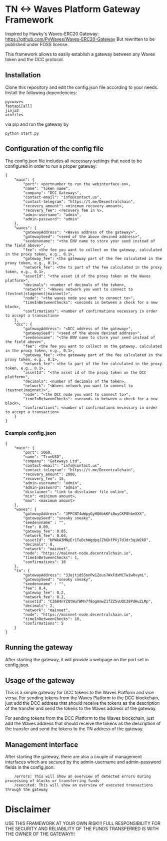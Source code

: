 # TN <-> Waves Platform Gateway Framework

Inspired by Hawky's Waves-ERC20 Gateway: https://github.com/PyWaves/Waves-ERC20-Gateway
But rewritten to be published under FOSS license.

This framework allows to easily establish a gateway between any Waves token and the
DCC protocol.
## Installation
Clone this repository and edit the config.json file according to your needs. Install the following dependencies:
```
pycwaves
fastapi[all]
jinja2
aiofiles
```
via pip and run the gateway by
```
python start.py
```
## Configuration of the config file
The config.json file includes all necessary settings that need to be configured in order to run a proper gateway:
```
{
    "main": {
        "port": <portnumber to run the webinterface on>,
        "name": "Token name",
        "company": "DCC Gateways",
        "contact-email": "info@contact.us",
        "contact-telegram": "https://t.me/Decentralchain",
        "recovery_amount": <minimum recovery amount>,
        "recovery_fee": <recovery fee in %>,
        "admin-username": "admin",
        "admin-password": "admin"
    },
    "waves": {
        "gatewayAddress": "<Waves address of the gateway>",
        "gatewaySeed": "<seed of the above devined address>",
        "seedenvname": "<the ENV name to store your seed instead of the field above>",
        "fee": <the fee you want to collect on the gateway, calculated in the proxy token, e.g., 0.1>,
        "gateway_fee": <the gatewway part of the fee calculated in the proxy token, e.g., 0.1>,
        "network_fee": <the tx part of the fee calculated in the proxy token, e.g., 0.1>,
        "assetId": "<the asset id of the proxy token on the Waves platform>",
        "decimals": <number of decimals of the token>,
        "network": "<Waves network you want to connect to (testnet|stagenent|mainnet)>",
        "node": "<the waves node you want to connect to>",
        "timeInBetweenChecks": <seconds in between a check for a new block>,
        "confirmations": <number of confirmations necessary in order to accept a transaction>
    },
    "dcc": {
        "gatewayAddress": "<DCC address of the gateway>",
        "gatewaySeed": "<seed of the above devined address>",
        "seedenvname": "<the ENV name to store your seed instead of the field above>",
        "fee": <the fee you want to collect on the gateway, calculated in the proxy token, e.g., 0.1>,
        "gateway_fee": <the gatewway part of the fee calculated in the proxy token, e.g., 0.1>,
        "network_fee": <the tx part of the fee calculated in the proxy token, e.g., 0.1>,
        "assetId": "<the asset id of the proxy token on the DCC platform>",
        "decimals": <number of decimals of the token>,
        "network": "<Waves network you want to connect to (testnet|mainnet)>",
        "node": "<the DCC node you want to connect to>",
        "timeInBetweenChecks": <seconds in between a check for a new block>,
        "confirmations": <number of confirmations necessary in order to accept a transaction>
    }
}
```

### Example config.json
```
{
    "main": {
        "port": 5060,
        "name": "TrueUSD",
        "company": "Gateways Ltd",
        "contact-email": "info@contact.us",
        "contact-telegram": "https://t.me/Decentralchain",
        "recovery_amount": 2000,
        "recovery_fee": 15,
        "admin-username": "admin",
        "admin-password": "admin",
        "disclaimer": "link to disclaimer file online",
        "min": <minimum amount>,
        "max": <maximum amount>
    },
    "waves": {
        "gatewayAddress": "3PPCNT4wWpyGyHQ6bkKFi8wyCKP8hbeXXX",
        "gatewaySeed": "sneaky sneaky",
        "seedenvname" : "",
        "fee": 0.09,
        "gateway_fee": 0.05,
        "network_fee": 0.04,
        "assetId": "bPWkA3MNyEr1TuDchWgdpqJZhGhfPXj7dJdr3qiW2kD",
        "decimals": 8,
        "network": "mainnet",
        "node": "https://mainnet-node.decentralchain.io",
        "timeInBetweenChecks": 1,
        "confirmations": 10
    },
    "tn": {
        "gatewayAddress": "3Jejtjd55onPw1Zous7WxFdxMCTw1wRvymL",
        "gatewaySeed": "sneaky sneaky",
        "seedenvname" : "",
        "fee": 0.4,
        "gateway_fee": 0.2,
        "network_fee": 0.2,
        "assetId": "C2684nYZQtWufWMn7f8ogAmwZ1fZZ5vUQC28PdHuZLMp",
        "decimals": 2,
        "network": "mainnet",
        "node": "https://mainnet-node.decentralchain.io",
        "timeInBetweenChecks": 10,
        "confirmations": 5
    }
}
```

## Running the gateway
After starting the gateway, it will provide a webpage on the port set in config.json.

## Usage of the gateway
This is a simple gateway for DCC tokens to the Waves Platform and vice versa. For sending tokens from the Waves Platform to the DCC blockchain, just add the DCC address that should receive the tokens as the description of the transfer and send the tokens to the Waves address of the gateway.

For sending tokens from the DCC Platform to the Waves blockchain, just add the Waves address that should receive the tokens as the description of the transfer and send the tokens to the TN address of the gateway.

## Management interface
After starting the gateway, there are also a couple of management interfaces which are secured by the admin-username and admin-password fields in the config.json:
```
    /errors: This will show an overview of detected errors during processing of blocks or transferring funds
    /executed: This will show an overview of executed transactions through the gateway
```

# Disclaimer
USE THIS FRAMEWORK AT YOUR OWN RISK!!! FULL RESPONSIBILITY FOR THE SECURITY AND RELIABILITY OF THE FUNDS TRANSFERRED IS WITH THE OWNER OF THE GATEWAY!!!
